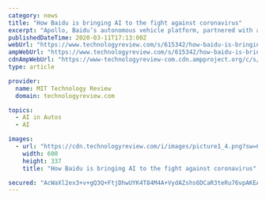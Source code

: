 ```yaml
---
category: news
title: "How Baidu is bringing AI to the fight against coronavirus"
excerpt: "Apollo, Baidu’s autonomous vehicle platform, partnered with a local self-driving startup called Neolix to deliver supplies and food to the Beijing Haidian Hospital. With daily deliveries, this initiative is helping feed over 100 frontline staff members as they work to treat their growing patient base. Baidu Apollo has also made its low-speed ..."
publishedDateTime: 2020-03-11T17:13:00Z
webUrl: "https://www.technologyreview.com/s/615342/how-baidu-is-bringing-ai-to-the-fight-against-coronavirus/"
ampWebUrl: "https://www.technologyreview.com/s/615342/how-baidu-is-bringing-ai-to-the-fight-against-coronavirus/amp/"
cdnAmpWebUrl: "https://www-technologyreview-com.cdn.ampproject.org/c/s/www.technologyreview.com/s/615342/how-baidu-is-bringing-ai-to-the-fight-against-coronavirus/amp/"
type: article

provider:
  name: MIT Technology Review
  domain: technologyreview.com

topics:
  - AI in Autos
  - AI

images:
  - url: "https://cdn.technologyreview.com/i/images/picture1_4.png?sw=600&cx=0&cy=0&cw=780&ch=439"
    width: 600
    height: 337
    title: "How Baidu is bringing AI to the fight against coronavirus"

secured: "AcWaXl2ex3+v+gQ3Q+FtjDhwUYK4T84M4A+VydAZshs6DCaR3teRu76vpAKEAx7sv7sjq1YE3zljcmAbQ7BTI4HWivTSMGTkmp8W82igilmd04sQH6AOLhXibhBrznfaOMSzsqb5TdddynEPzrXyI7DJdHB+m39m74MiKot32qFvDWgb9Mpo5ccp5IlEBvTao5aPyCx5PYC3eyJ0K2gpV7JjP2dYT1b7seMNPjywshnZ9pWIUiFt5U219aMxRAYfVLFSm/9t/OKRW449O/TVMzqHR7lDqs8vsxdbwyxVjPzwGi9ulO/Je3XpIni0EbMnzZA0BGEQ6ASpzsBwtQ4VGZSKacGOEIjReAQ9AFUpOt+CE7nJLv9yeiRiQyQpOzJ+txVSaXdFqnPkfIIxUYS4tMCflPyH1LPndzIQYG6E9a+IanoukdtiNnFNxM6JrOHYCUY66sd11XI6AUsz8gTvZt0AOJXiJ1ByituJCybA6FE=;EQiUwLVQg190kAY0r7AMyg=="
---
```


